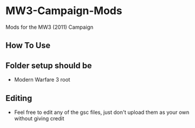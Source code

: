# MW3-Campaign-Mods
Mods for the MW3 (2011) Campaign
## How To Use

## Folder setup should be
- Modern Warfare 3 root
    
## Editing
- Feel free to edit any of the gsc files, just don't upload them as your own without giving credit

